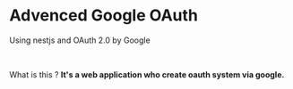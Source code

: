 <h1>Advenced Google OAuth</h1>
<p>Using nestjs and OAuth 2.0 by Google</p>
<br>
<p>What is this ? <b>It's a web application who create oauth system via google.</b></p>
